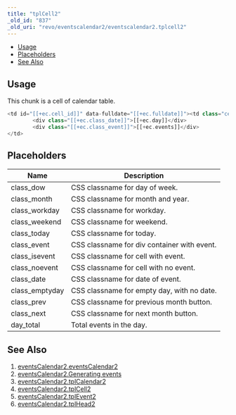 ```yaml
---
title: "tplCell2"
_old_id: "837"
_old_uri: "revo/eventscalendar2/eventscalendar2.tplcell2"
---
```


- [Usage](#eventsCalendar2.tplCell2-Usage)
- [Placeholders](#eventsCalendar2.tplCell2-Placeholders)
- [See Also](#eventsCalendar2.tplCell2-SeeAlso)



## Usage

This chunk is a cell of calendar table.

``` php 
<td id="[[+ec.cell_id]]" data-fulldate="[[+ec.fulldate]]"><td class="cell [[+ec.class]]" id="[[+ec.cell_id]]" data-fulldate="[[+ec.fulldate]]">
        <div class="[[+ec.class_date]]">[[+ec.day]]</div>
        <div class="[[+ec.class_event]]">[[+ec.events]]</div>
</td>
```

## Placeholders

| Name | Description |
|------|-------------|
| class\_dow | CSS classname for day of week. |
| class\_month | CSS classname for month and year. |
| class\_workday | CSS classname for workday. |
| class\_weekend | CSS classname for weekend. |
| class\_today | CSS classname for today. |
| class\_event | CSS classname for div container with event. |
| class\_isevent | CSS classname for cell with event. |
| class\_noevent | CSS classname for cell with no event. |
| class\_date | CSS classname for date of event. |
| class\_emptyday | CSS classname for empty day, with no date. |
| class\_prev | CSS classname for previous month button. |
| class\_next | CSS classname for next month button. |
| day\_total | Total events in the day. |

## See Also

1. [eventsCalendar2.eventsCalendar2](/extras/revo/eventscalendar2/eventscalendar2.eventscalendar2)
2. [eventsCalendar2.Generating events](/extras/revo/eventscalendar2/eventscalendar2.generating-events)
3. [eventsCalendar2.tplCalendar2](/extras/revo/eventscalendar2/eventscalendar2.tplcalendar2)
4. [eventsCalendar2.tplCell2](/extras/revo/eventscalendar2/eventscalendar2.tplcell2)
5. [eventsCalendar2.tplEvent2](/extras/revo/eventscalendar2/eventscalendar2.tplevent2)
6. [eventsCalendar2.tplHead2](/extras/revo/eventscalendar2/eventscalendar2.tplhead2)